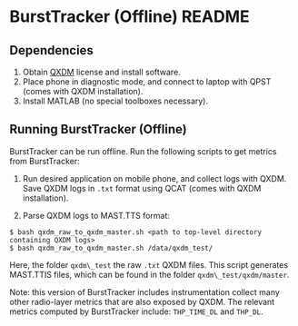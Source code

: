 # BurstTracker (Offline) README

## Dependencies
1. Obtain [QXDM](https://www.qualcomm.com/media/documents/files/qxdm-professional-qualcomm-extensible-diagnostic-monitor.pdf) license and install software.
2. Place phone in diagnostic mode, and connect to laptop with QPST (comes with QXDM installation).
3. Install MATLAB (no special toolboxes necessary).

## Running BurstTracker (Offline)
BurstTracker can be run offline. Run the following scripts to get metrics from BurstTracker:

1. Run desired application on mobile phone, and collect logs with QXDM. Save QXDM logs in `.txt` format using QCAT (comes with QXDM installation).

2. Parse QXDM logs to MAST.TTS format:
```
$ bash qxdm_raw_to_qxdm_master.sh <path to top-level directory containing QXDM logs>
$ bash qxdm_raw_to_qxdm_master.sh /data/qxdm_test/
```
Here, the folder `qxdm\_test` the raw `.txt` QXDM files. This script generates MAST.TTIS files, which
can be found in the folder `qxdm\_test/qxdm/master`.

Note: this version of BurstTracker includes instrumentation collect many other radio-layer metrics
that are also exposed by QXDM. The relevant metrics computed by BurstTracker include: `THP_TIME_DL` and `THP_DL`.

